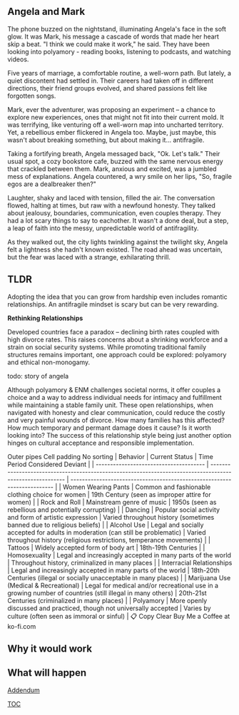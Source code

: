 ## Angela and Mark
The phone buzzed on the nightstand, illuminating Angela's face in the soft glow. It was Mark, his message a cascade of words that made her heart skip a beat. "I think we could make it work," he said. They have been looking into polyamory - reading books, listening to podcasts, and watching videos. 

Five years of marriage, a comfortable routine, a well-worn path. But lately, a quiet discontent had settled in. Their careers had taken off in different directions, their friend groups evolved, and shared passions felt like forgotten songs.

Mark, ever the adventurer, was proposing an experiment – a chance to explore new experiences, ones that might not fit into their current mold. It was terrifying, like venturing off a well-worn map into uncharted territory. Yet, a rebellious ember flickered in Angela too. Maybe, just maybe, this wasn't about breaking something, but about making it... antifragile.

Taking a fortifying breath, Angela messaged back, "Ok. Let's talk." Their usual spot, a cozy bookstore cafe, buzzed with the same nervous energy that crackled between them. Mark, anxious and excited, was a jumbled mess of explanations.  Angela countered, a wry smile on her lips, "So, fragile egos are a dealbreaker then?"

Laughter, shaky and laced with tension, filled the air. The conversation flowed, halting at times, but raw with a newfound honesty. They talked about jealousy, boundaries, communication, even couples therapy. They had a lot scary things to say to eachother. It wasn't a done deal, but a step, a leap of faith into the messy, unpredictable world of antifragility.

As they walked out, the city lights twinkling against the twilight sky, Angela felt a lightness she hadn't known existed. The road ahead was uncertain, but the fear was laced with a strange, exhilarating thrill.

## TLDR
Adopting the idea that you can grow from hardship even includes romantic relationships. An antifragile mindset is scary but can be very rewarding.



**Rethinking Relationships**

Developed countries face a paradox – declining birth rates coupled with high divorce rates. This raises concerns about a shrinking workforce and a strain on social security systems. While promoting traditional family structures remains important, one approach could be explored: polyamory and ethical non-monogamy. 

todo: story of angela

Although polyamory & ENM challenges societal norms, it offer couples a choice and a way to address individual needs for intimacy and fulfillment while maintaining a stable family unit. These open relationships, when navigated with honesty and clear communication, could reduce the costly and very painful wounds of divorce. How many families has this affected? How much temporary and permant damage does it cause? Is it worth looking into? The success of this relationship style being just another option hinges on cultural acceptance and responsible implementation. 

 Outer pipes  Cell padding 
No sorting
| Behavior                               | Current Status                                                                                            | Time Period Considered Deviant                                           |
| -------------------------------------- | --------------------------------------------------------------------------------------------------------- | ------------------------------------------------------------------------ |
| Women Wearing Pants                    | Common and fashionable clothing choice for women                                                          | 19th Century (seen as improper attire for women)                         |
| Rock and Roll                          | Mainstream genre of music                                                                                 | 1950s (seen as rebellious and potentially corrupting)                    |
| Dancing                                | Popular social activity and form of artistic expression                                                   | Varied throughout history (sometimes banned due to religious beliefs)    |
| Alcohol Use                            | Legal and socially accepted for adults in moderation (can still be problematic)                           | Varied throughout history (religious restrictions, temperance movements) |
| Tattoos                                | Widely accepted form of body art                                                                          | 18th-19th Centuries                                                      |
| Homosexuality                          | Legal and increasingly accepted in many parts of the world                                                | Throughout history, criminalized in many places                          |
| Interracial Relationships              | Legal and increasingly accepted in many parts of the world                                                | 18th-20th Centuries (illegal or socially unacceptable in many places)    |
| Marijuana Use (Medical & Recreational) | Legal for medical and/or recreational use in a growing number of countries (still illegal in many others) | 20th-21st Centuries (criminalized in many places)                        |
| Polyamory                              | More openly discussed and practiced, though not universally accepted                                      | Varies by culture (often seen as immoral or sinful)                      |
📋 Copy
Clear
Buy Me a Coffee at ko-fi.com
## Why it would work

## What will happen

[Addendum](https://pebreo.github.io/midgame/addendum.html)

[TOC](https://pebreo.github.io/midgame)
